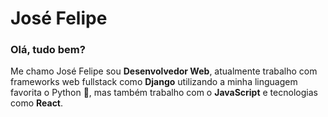 <h1>José Felipe</h1>
<h3>Olá, tudo bem?</h3>
<p>Me chamo José Felipe sou <strong>Desenvolvedor Web</strong>, atualmente trabalho com frameworks web fullstack como <strong>Django</strong> utilizando a minha linguagem favorita o <stong>Python</stong> 🐍, mas também trabalho com o <strong>JavaScript</strong> e tecnologias como <strong>React</strong>.</p>
